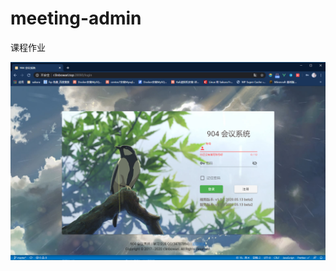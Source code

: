 # meeting-admin
课程作业

![界面示例1](https://github.com/r3inbowari/meeting-admin/blob/master/example.png)


